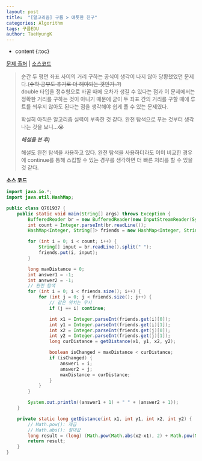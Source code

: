 ```yaml
---
layout: post
title:  "[알고리즘] 구름 > 애틋한 친구"
categories: Algorithm
tags: 구름EDU
author: TaeHyungK
---
```


* content
{:toc}

[문제 출처](https://edu.goorm.io/learn/lecture/15551/%EB%A7%A4%EC%A3%BC-%EB%B0%B0%EC%86%A1%EB%B0%9B%EB%8A%94-%EC%95%8C%EA%B3%A0%EB%A6%AC%EC%A6%98-%ED%94%84%EB%A6%AC%EB%AF%B8%EC%97%84-%EC%95%8C%EA%B3%A0%EB%A6%AC%EC%A6%98-%EC%9C%84%ED%81%B4%EB%A6%AC-%EB%B9%84%ED%83%80%EC%95%8C%EA%B3%A0-%EC%8B%9C%EC%A6%8C2/lesson/761937/09%EC%9B%94-2%EC%A3%BC%EC%B0%A8-%EC%95%A0%ED%8B%8B%ED%95%9C-%EC%B9%9C%EA%B5%AC-1) | [소스코드](https://github.com/TaeHyungK/algorithm/blob/master/src/goorm/Q761937.java)

> 순간 두 평면 좌표 사이의 거리 구하는 공식이 생각이 나지 않아 당황했었던 문제다.(~~수학 공부도 추가로 더 해야되는 것인가..?~~)
> <br>double 타입을 정수형으로 바꿀 때에 오차가 생길 수 있다는 점과 이 문제에서는 정확한 거리를 구하는 것이 아니기 때문에 굳이 두 좌표 간의 거리를 구할 때에 루트를 씌우지 않아도 된다는 점을 생각해야 쉽게 풀 수 있는 문제였다.
> 
> 확실히 아직은 알고리즘 실력이 부족한 것 같다. 완전 탐색으로 푸는 것부터 생각나는 것을 보니...😭
>
> ***해설을 본 후)***
> 
> 해설도 완전 탐색을 사용하고 있다. 완전 탐색을 사용하더라도 이미 비교한 경우에 continue를 통해 스킵할 수 있는 경우를 생각하면 더 빠른 처리를 할 수 있을 것 같다.

**소스 코드**

```java
import java.io.*;
import java.util.HashMap;

public class Q761937 {
    public static void main(String[] args) throws Exception {
        BufferedReader br = new BufferedReader(new InputStreamReader(System.in));
        int count = Integer.parseInt(br.readLine());
        HashMap<Integer, String[]> friends = new HashMap<Integer, String[]>();

        for (int i = 0; i < count; i++) {
            String[] input = br.readLine().split(" ");
            friends.put(i, input);
        }

        long maxDistance = 0;
        int answer1 = -1;
        int answer2 = -1;
        // 완전 탐색
        for (int i = 0; i < friends.size(); i++) {
            for (int j = 0; j < friends.size(); j++) {
                // 같은 위치는 무시
                if (j == i) continue;

                int x1 = Integer.parseInt(friends.get(i)[0]);
                int y1 = Integer.parseInt(friends.get(i)[1]);
                int x2 = Integer.parseInt(friends.get(j)[0]);
                int y2 = Integer.parseInt(friends.get(j)[1]);
                long curDistance = getDistance(x1, y1, x2, y2);

                boolean isChanged = maxDistance < curDistance;
                if (isChanged) {
                    answer1 = i;
                    answer2 = j;
                    maxDistance = curDistance;
                }
            }
        }

        System.out.println((answer1 + 1) + " " + (answer2 + 1));
    }

    private static long getDistance(int x1, int y1, int x2, int y2) {
        // Math.pow(): 제곱
        // Math.abs(): 절대값
        long result = (long) (Math.pow(Math.abs(x2-x1), 2) + Math.pow(Math.abs(y2-y1), 2));
        return result;
    }
}
```